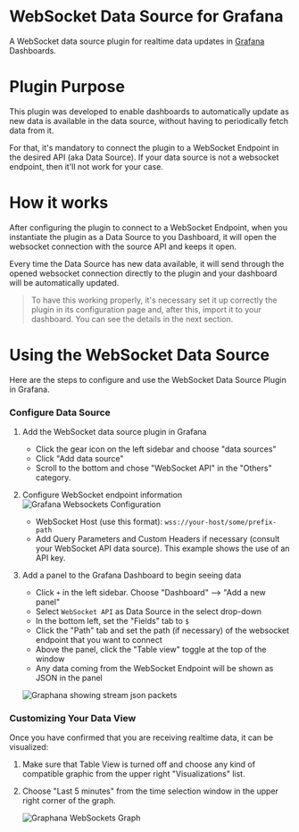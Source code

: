 # WebSocket Data Source for Grafana

A WebSocket data source plugin for realtime data updates in [Grafana](https://grafana.com) Dashboards. 

# Plugin Purpose

This plugin was developed to enable dashboards to automatically update as new data is available in the data source, without having to periodically fetch data from it.

For that, it's mandatory to connect the plugin to a WebSocket Endpoint in the desired API (aka Data Source). If your data source is not a websocket endpoint, then it'll not work for your case. 

# How it works

After configuring the plugin to connect to a WebSocket Endpoint, when you instantiate the plugin as a Data Source to you Dashboard, it will open the websocket connection with the source API and keeps it open.

Every time the Data Source has new data available, it will send through the opened websocket connection directly to the plugin and your dashboard will be automatically updated. 

> To have this working properly, it's necessary set it up correctly the plugin in its configuration page and, after this, import it to your dashboard. You can see the details in the next section.

# Using the WebSocket Data Source

Here are the steps to configure and use the WebSocket Data Source Plugin in Grafana.

### Configure Data Source

1. Add the WebSocket data source plugin in Grafana

   - Click the gear icon on the left sidebar and choose "data sources"
   - Click "Add data source"
   - Scroll to the bottom and chose "WebSocket API" in the "Others" category.

2. Configure WebSocket endpoint information
   ![Grafana Websockets Configuration](https://user-images.githubusercontent.com/8334211/155154644-8925b616-a5e0-4c32-92bd-305696d0a4d1.png)

   - WebSocket Host (use this format): `wss://your-host/some/prefix-path`
   - Add Query Parameters and Custom Headers if necessary (consult your WebSocket API data source). This example shows the use of an API key.

3. Add a panel to the Grafana Dashboard to begin seeing data
   - Click `+` in the left sidebar. Choose "Dashboard" --> "Add a new panel"
   - Select `WebSocket API` as Data Source in the select drop-down
   - In the bottom left, set the "Fields" tab to `$`
   - Click the "Path" tab and set the path (if necessary) of the websocket endpoint that you want to connect
   - Above the panel, click the "Table view" toggle at the top of the window
   - Any data coming from the WebSocket Endpoint will be shown as JSON in the panel

   ![Graphana showing stream json packets](https://user-images.githubusercontent.com/8334211/150010134-4d553653-96f8-4427-a992-6812000f688f.png)

### Customizing Your Data View

Once you have confirmed that you are receiving realtime data, it can be visualized:

1. Make sure that Table View is turned off and choose any kind of compatible graphic from the upper right "Visualizations" list.

2. Choose "Last 5 minutes" from the time selection window in the upper right corner of the graph.

   ![Graphana WebSockets Graph](https://user-images.githubusercontent.com/8334211/150139309-1f5136fe-58af-425a-844e-c69d8b1a9492.png)
